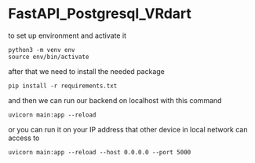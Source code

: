 # FastAPI_Postgresql_VRdart

to set up environment and activate it

  ``` 
  python3 -m venv env
  source env/bin/activate
  ```
  
after that we need to install the needed package 

```
pip install -r requirements.txt
```
and then we can run our backend on localhost with this command

```
uvicorn main:app --reload
```
or you can run it on your IP address that other device in local network can access to 

```
uvicorn main:app --reload --host 0.0.0.0 --port 5000
```


